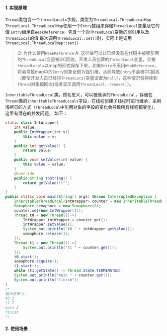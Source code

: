 #### 1. 实现原理
`Thread`类包含一个`threadLocals`字段，类型为`ThreadLocal.ThreadLocalMap`
`ThreadLocal.ThreadLocalMap`使用一个`Entry`数组来存储`ThreadLocal`变量及它的值
`Entry`继承自`WeakReference`，包含一个对`ThreadLocal`变量的弱引用以及`ThreadLocal`的值
每次调用`ThreadLocal::set()`时，实际上是调用`ThreadLocal.ThreadLocalMap::set()`

> Q: 为什么使用`WeakReference`
> A: 这样做可以让已经没有在代码中被强引用的`ThreadLocal`变量被GC回收。开发人员创建的`ThreadLocal`变量，会被`threadLocals`以map的形式保存下来，如果`Entry`不采用`WeakReference`，将会导致map中的`Entry`对象全部为强引用，从而导致`Entry`不会被GC回收（即使开发人员已经将`ThreadLocal`变量设置为`null`），这种情况将持续到`Thread`对象被回收(或者显示调用`ThreadLocal::remove()`）。

`InheritableThreadLocal`类，顾名思义，可以被继承的`ThreadLocal`，存储在`Thread`类的`inheritableThreadLocals`字段，在线程创建子线程时进行继承，采用浅拷贝的方式（`ThreadLocal`中引用对象的字段的变化会导致所有线程都变化），这里有潜在的并发问题。
如下：
```java
static class IntWrapper{
    int value;
    public IntWrapper(int v){
        this.value = v;
    }
    public int getValue() {
        return value;
    }
    public void setValue(int value) {
        this.value = value;
    }
    @Override
    public String toString() {
        return getValue()+"";
    }
}
public static void main(String[] args) throws InterruptedException {
    InheritableThreadLocal<IntWrapper> counter = new InheritableThreadLocal<>();
    Semaphore semaphore = new Semaphore(0);
    counter.set(new IntWrapper(1));
    Thread t0 = new Thread(()->{
        IntWrapper intWrapper = counter.get();
        intWrapper.setValue(2);
        System.out.println("t0 " + intWrapper.getValue());
        semaphore.release(1);
    });
    Thread t1 = new Thread(()->{
        System.out.println("t1 " + counter.get());
    });
    t0.start();
    semaphore.acquire();
    t1.start();
    while (t1.getState() != Thread.State.TERMINATED);
    System.out.println("main " + counter.get());
    System.out.println("finish");
}
/*
输出结果为：
t0 2
t1 2
main 2
finish
*/
```


#### 2. 使用场景
